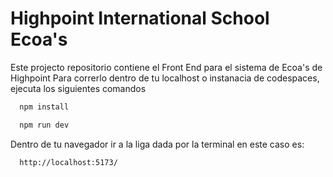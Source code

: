 # Highpoint International School Ecoa's

Este projecto repositorio contiene el Front End para el sistema de Ecoa's de Highpoint
Para correrlo dentro de tu localhost o instanacia de codespaces, ejecuta los siguientes comandos

```sh
  npm install
```

```sh
  npm run dev
```

Dentro de tu navegador ir a la liga dada por la terminal 
en este caso es:
```sh
  http://localhost:5173/
```
